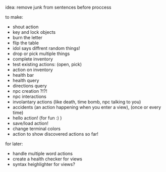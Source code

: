 idea:
    remove junk from sentences before proccess

to make:
- shout action
- key and lock objects
- burn the letter
- flip the table
- idol says diffrent random things!
- drop or pick multiple things
- complete inventory
- test existing actions: (open, pick)
- action on inventory
- health bar
- health query
- directions query
- npc creation ?!?!
- npc interactions
- involantary actions (like death, time bomb, npc talking to you)
- accidents (an action happening when you enter a view), (once or every time)
- hello action! (for fun :) )
- save/load action!
- change terminal colors
- action to show discovered actions so far!

for later:
- handle multiple word actions
- create a health checker for views
- syntax heighlighter for views?
